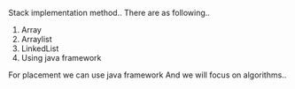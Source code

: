 Stack implementation method..
There are as following..
1. Array
2. Arraylist
3. LinkedList
3. Using java framework

For placement we can use java framework 
And we will focus on algorithms..
